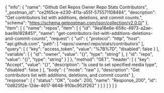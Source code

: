 {
  "info": {
    "name": "Github Get Repos Owner Repo Stats Contributors",
    "_postman_id": "ce2f65ce-e230-411a-a55f-575571108484",
    "description": "Get contributors list with additions, deletions, and commit counts.",
    "schema": "https://schema.getpostman.com/json/collection/v2.0.0/"
  },
  "item": [
    {
      "name": "repos",
      "item": [
        {
          "id": "9ea18e6e-658c-4973-a2ae-bae9b1828451",
          "name": "get-contributors-list-with-additions-deletions-and-commit-counts",
          "request": {
            "url": {
              "protocol": "http",
              "host": "api.github.com",
              "path": [
                "repos/:owner/:repo/stats/contributors"
              ],
              "query": [
                {
                  "key": "access_token",
                  "value": "%7B%7D",
                  "disabled": false
                }
              ],
              "variable": [
                {
                  "id": "owner",
                  "value": "{}",
                  "type": "string"
                },
                {
                  "id": "repo",
                  "value": "{}",
                  "type": "string"
                }
              ]
            },
            "method": "GET",
            "header": [
              {
                "key": "Accept",
                "value": "{}",
                "description": "Is used to set specified media type",
                "disabled": false
              }
            ],
            "body": {
              "mode": "raw"
            },
            "description": "Get contributors list with additions, deletions, and commit counts"
          },
          "response": [
            {
              "status": "OK",
              "code": 200,
              "name": "Response_200",
              "id": "0d825f2e-12de-4617-8648-910bc952f262"
            }
          ]
        }
      ]
    }
  ]
}